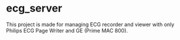 # ecg_server
This project is made for managing ECG recorder and viewer with only Philips ECG Page Writer and GE (Prime MAC 800).
